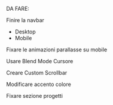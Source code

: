 DA FARE:

Finire la navbar
- Desktop
- Mobile

Fixare le animazioni parallasse su mobile

Usare Blend Mode Cursore

Creare Custom Scrollbar

Modificare accento colore

Fixare sezione progetti